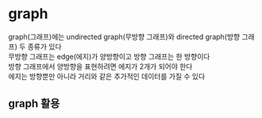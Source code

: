 # graph

graph(그래프)에는 undirected graph(무방향 그래프)와 directed graph(방향 그래프) 두 종류가 있다   
무방향 그래프는 edge(에지)가 양방향이고 방향 그래프는 한 방향이다   
방향 그래프에서 양방향을 표현하려면 에지가 2개가 되어야 한다   
에지는 방향뿐만 아니라 거리와 같은 추가적인 데이터를 가질 수 있다   

## graph 활용
```c++

```

